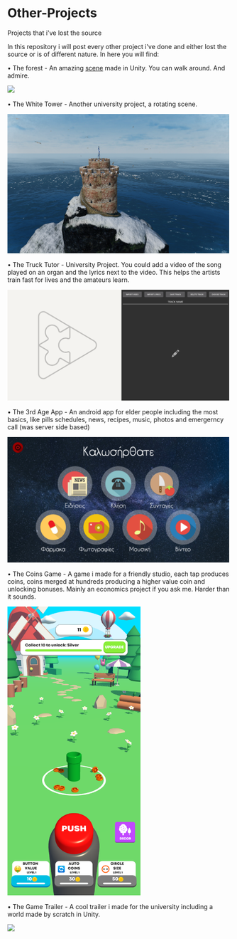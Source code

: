 # Other-Projects
Projects that i've lost the source

In this repository i will post every other project i've done and either lost the source or is of different nature. In here you will find:

• The forest - An amazing [scene](https://github.com/Mistral-Designs/Other-Projects/blob/master/forest.rar) made in Unity. You can walk around. And admire.

<img src="https://github.com/Mistral-Designs/Other-Projects/blob/master/forest.png" width="500">

• The White Tower - Another university project, a rotating scene.

<img src="https://github.com/Mistral-Designs/Other-Projects/blob/master/tower.png" width="500">

• The Truck Tutor - University Project. You could add a video of the song played on an organ and the lyrics next to the video. This helps the artists train fast for lives and the amateurs learn.

<img src="https://github.com/Mistral-Designs/Other-Projects/blob/master/tt.png" width="500">

• The 3rd Age App - An android app for elder people including the most basics, like pills schedules, news, recipes, music, photos and emergerncy call (was server side based)

<img src="https://github.com/Mistral-Designs/Other-Projects/blob/master/kapi.png" width="500">

• The Coins Game - A game i made for a friendly studio, each tap produces coins, coins merged at hundreds producing a higher value coin and unlocking bonuses. Mainly an economics project if you ask me. Harder than it sounds.

<img src="https://github.com/Mistral-Designs/Other-Projects/blob/master/coins.png" width="300">

• The Game Trailer - A cool trailer i made for the university including a world made by scratch in Unity.

<img src="https://github.com/Mistral-Designs/Other-Projects/blob/master/trailer.gif" width="500">

